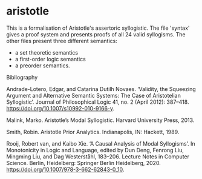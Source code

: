 # aristotle
This is a formalisation of Aristotle's assertoric syllogistic.
The file 'syntax' gives a proof system and presents proofs of all 24 valid syllogisms.
The other files present three different semantics:
- a set theoretic semantics
- a first-order logic semantics
- a preorder semantics.

Bibliography

Andrade-Lotero, Edgar, and Catarina Dutilh Novaes. ‘Validity, the Squeezing Argument and Alternative Semantic Systems: The Case of Aristotelian Syllogistic’. Journal of Philosophical Logic 41, no. 2 (April 2012): 387–418. https://doi.org/10.1007/s10992-010-9166-y.

Malink, Marko. Aristotle’s Modal Syllogistic. Harvard University Press, 2013.

Smith, Robin. Aristotle Prior Analytics. Indianapolis, IN: Hackett, 1989.

Rooij, Robert van, and Kaibo Xie. ‘A Causal Analysis of Modal Syllogisms’. In Monotonicity in Logic and Language, edited by Dun Deng, Fenrong Liu, Mingming Liu, and Dag Westerståhl, 183–206. Lecture Notes in Computer Science. Berlin, Heidelberg: Springer Berlin Heidelberg, 2020. https://doi.org/10.1007/978-3-662-62843-0_10.
